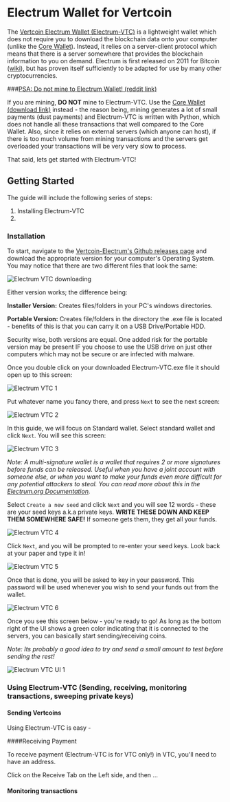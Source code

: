 # Electrum Wallet for Vertcoin

The [Vertcoin Electrum Wallet (Electrum-VTC)](https://github.com/vertcoin/electrum-vtc) is a lightweight wallet which does not require you to download the blockchain data onto your computer (unlike the [Core Wallet](https://github.com/vertcoin/vertcoin)). Instead, it relies on a server-client protocol which means that there is a server somewhere that provides the blockchain information to you on demand. Electrum is first released on 2011 for Bitcoin ([wiki](https://en.bitcoin.it/wiki/Electrum)), but has proven itself sufficiently to be adapted for use by many other cryptocurrencies. 

###[PSA: Do not mine to Electrum Wallet! (reddit link)](https://www.reddit.com/r/vertcoin/comments/7ix2jn/do_not_mine_to_a_ledger_or_electrum_wallet_use/)

If you are mining, **DO NOT** mine to Electrum-VTC. Use the [Core Wallet (download link)](https://github.com/vertcoin/vertcoin/releases) instead - the reason being, mining generates a lot of small payments (dust payments) and Electrum-VTC is written with Python, which does not handle all these transactions that well compared to the Core Wallet. Also, since it relies on external servers (which anyone can host), if there is too much volume from mining transactions and the servers get overloaded your transactions will be very very slow to process.

That said, lets get started with Electrum-VTC!

## Getting Started

The guide will include the following series of steps:

1. Installing Electrum-VTC
2. ​

### Installation 

To start, navigate to the [Vertcoin-Electrum's Github releases page](https://github.com/vertcoin/electrum-vtc/releases) and download the appropriate version for your computer's Operating System. You may notice that there are two different files that look the same:

![Electrum VTC downloading](../images/electrum-vtc-select.PNG)

Either version works; the difference being:

**Installer Version:** Creates files/folders in your PC's windows directories.

**Portable Version:** Creates file/folders in the directory the .exe file is located - benefits of this is that you can carry it on a USB Drive/Portable HDD.

Security wise, both versions are equal. One added risk for the portable version may be present IF you choose to use the USB drive on just other computers which may not be secure or are infected with malware.

Once you double click on your downloaded Electrum-VTC.exe file it should open up to this screen:

![Electrum VTC 1](../images/electrum-vtc-install-1.png)

Put whatever name you fancy there, and press `Next` to see the next screen:

![Electrum VTC 2](../images/electrum-vtc-install-2.png)

In this guide, we will focus on Standard wallet. Select standard wallet and click `Next`. You will see this screen:

![Electrum VTC 3](../images/electrum-vtc-install-3.png)

*Note: A multi-signature wallet is a wallet that requires 2 or more signatures before funds can be released. Useful when you have a joint account with someone else, or when you want to make your funds even more difficult for any potential attackers to steal. You can read more about this in the [Electrum.org Documentation](http://docs.electrum.org/en/latest/multisig.html).*

Select `Create a new seed` and click `Next` and you will see 12 words - these are your seed keys a.k.a private keys. **WRITE THESE DOWN AND KEEP THEM SOMEWHERE SAFE!** If someone gets them, they get all your funds.

![Electrum VTC 4](../images/electrum-vtc-install-4.png)

Click `Next`, and you will be prompted to re-enter your seed keys. Look back at your paper and type it in!

![Electrum VTC 5](../images/electrum-vtc-install-5.png)

Once that is done, you will be asked to key in your password. This password will be used whenever you wish to send your funds out from the wallet.

![Electrum VTC 6](../images/electrum-vtc-install-6.png)

Once you see this screen below - you're ready to go! As long as the bottom right of the UI shows a green color indicating that it is connected to the servers, you can basically start sending/receiving coins. 

*Note: Its probably a good idea to try and send a small amount to test before sending the rest!*

![Electrum VTC UI 1](../images/electrum-vtc-ui-1.png)



### Using Electrum-VTC (Sending, receiving, monitoring transactions, sweeping private keys)

#### Sending Vertcoins 

Using Electrum-VTC is easy - 



####Receiving Payment

To receive payment (Electrum-VTC is for VTC only!) in VTC, you'll need to have an address.



Click on the Receive Tab on the Left side, and then ...



#### Monitoring transactions





